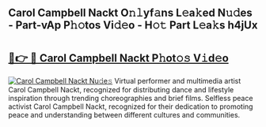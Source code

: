 ## Carol Campbell Nackt O𝚗𝚕yf𝚊ns L𝚎a𝚔ed N𝚞𝚍es - Part-vAp P𝚑𝚘tos Vi𝚍𝚎o - H𝚘𝚝 Part L𝚎a𝚔s h4jUx

# <h2><a href="http://kf6fk8.oniu.top/?m=Carol+Campbell+Nackt">🔗👉 🔴 Carol Campbell Nackt P𝚑ot𝚘𝚜 V𝚒d𝚎o</a></h2>

[![Carol Campbell Nackt Nu𝚍e𝚜](https://i.imgur.com/0qMVB7G.gif)](http://kf6fk8.oniu.top/?m=Carol+Campbell+Nackt)
Virtual performer and multimedia artist Carol Campbell Nackt, recognized for distributing dance and lifestyle inspiration through trending choreographies and brief films. Selfless peace activist Carol Campbell Nackt, recognized for their dedication to promoting peace and understanding between different cultures and communities.  
